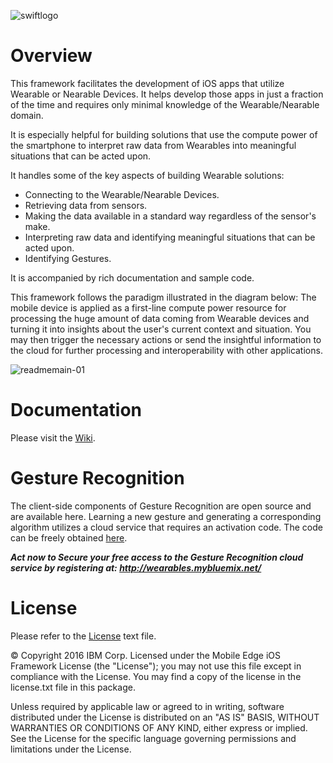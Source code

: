 ![swiftlogo](https://cloud.githubusercontent.com/assets/13234255/13202965/cfe9dafc-d8b3-11e5-96ed-4aadaf169448.png)

# Overview
This framework facilitates the development of iOS apps that utilize Wearable or Nearable Devices. It helps develop those apps in just a fraction of the time and requires only minimal knowledge of the Wearable/Nearable domain.

It is especially helpful for building solutions that use the compute power of the smartphone to interpret raw data from Wearables into meaningful situations that can be acted upon.

It handles some of the key aspects of building Wearable solutions:
- Connecting to the Wearable/Nearable Devices.
- Retrieving data from sensors.
- Making the data available in a standard way regardless of the sensor's make.
- Interpreting raw data and identifying meaningful situations that can be acted upon.
- Identifying Gestures.

It is accompanied by rich documentation and sample code.

This framework follows the paradigm illustrated in the diagram below: 
The mobile device is applied as a first-line compute power resource for processing the huge amount of data coming from Wearable devices and turning it into insights about the user's current context and situation. You may then trigger the necessary actions or send the insightful information to the cloud for further processing and interoperability with other applications.

![readmemain-01](https://cloud.githubusercontent.com/assets/13234255/13203271/4ae552c8-d8bd-11e5-97c8-2c0e1204e445.png)


# Documentation
Please visit the [Wiki](https://github.com/ibm-wearables-sdk-for-mobile/ios/wiki).

# Gesture Recognition
The client-side components of Gesture Recognition are open source and are available here. Learning a new gesture and generating a corresponding algorithm utilizes a cloud service that requires an activation code. The code can be freely obtained [here](http://wearables.mybluemix.net/).

***Act now to Secure your free access to the Gesture Recognition cloud service by registering at: http://wearables.mybluemix.net/*** 

# License

Please refer to the [License](https://github.com/ibm-wearables-sdk-for-mobile/ios/blob/master/License.txt) text file.

© Copyright 2016 IBM Corp.
  Licensed under the Mobile Edge iOS Framework License (the "License");
  you may not use this file except in compliance with the License. You may find
  a copy of the license in the license.txt file in this package.

  Unless required by applicable law or agreed to in writing, software
  distributed under the License is distributed on an "AS IS" BASIS,
  WITHOUT WARRANTIES OR CONDITIONS OF ANY KIND, either express or implied.
  See the License for the specific language governing permissions and
  limitations under the License.
  
